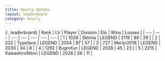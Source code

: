 ```yaml
---
title: Hourly Update
layout: leaderboard
category: hourly
---
```


{: .leaderboard}
| Rank | LV | Player | Division | Elo | Wins | Losses |
| --- | --- | --- | --- | --- | --- | --- |
| <span data-change="0">1</span> | 1026 | <span title="ID: 353063">Sktima</span> | LEGEND | <span data-change="38">2119</span> | <span data-change="6">88</span> | <span data-change="0">29</span> |
| <span data-change="29">2</span> | 222 | <span title="ID: 628233">Typeface</span> | LEGEND | <span data-change="54">2054</span> | <span data-change="10">97</span> | <span data-change="2">57</span> |
| <span data-change="-1">3</span> | 727 | <span title="ID: 489101">Merijn2018</span> | LEGEND | <span data-change="0">2030</span> | <span data-change="0">34</span> | <span data-change="0">8</span> |
| <span data-change="-1">4</span> | 1292 | <span title="ID: 46333">Bugrofun</span> | LEGEND | <span data-change="0">2028</span> | <span data-change="0">45</span> | <span data-change="0">23</span> |
| <span data-change="-1">5</span> | 2215 | <span title="ID: 164871">KawashiroNitori</span> | LEGEND | <span data-change="0">2026</span> | <span data-change="0">28</span> | <span data-change="0">11</span> |